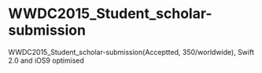 # WWDC2015_Student_scholar-submission
WWDC2015_Student_scholar-submission(Acceptted, 350/worldwide), Swift 2.0 and iOS9 optimised 

